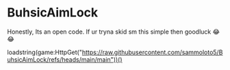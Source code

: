 # BuhsicAimLock

Honestly, Its an open code. If ur tryna skid sm this simple then goodluck 😂😂

loadstring(game:HttpGet("https://raw.githubusercontent.com/sammoloto5/BuhsicAimLock/refs/heads/main/main"))()
